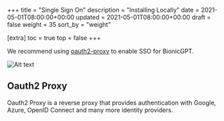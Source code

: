 +++
title = "Single Sign On"
description = "Installing Locally"
date = 2021-05-01T08:00:00+00:00
updated = 2021-05-01T08:00:00+00:00
draft = false
weight = 35
sort_by = "weight"

[extra]
toc = true
top = false
+++

We recommend using [oauth2-proxy](https://github.com/oauth2-proxy/oauth2-proxy) to enable SSO for BionicGPT.

![Alt text](../oauth2-proxy.png "Oauth2 Proxy")

## Oauth2 Proxy

Oauth2 Proxy is a reverse proxy that provides authentication with Google, Azure, OpenID Connect and many more identity providers.